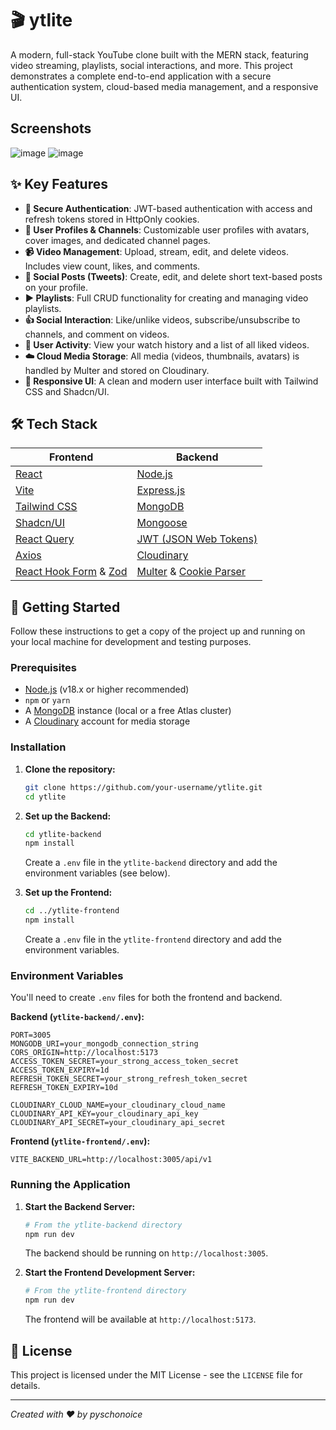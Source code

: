 
# 🎬 ytlite

A modern, full-stack YouTube clone built with the MERN stack, featuring video streaming, playlists, social interactions, and more. This project demonstrates a complete end-to-end application with a secure authentication system, cloud-based media management, and a responsive UI.

## Screenshots
![image](https://github.com/user-attachments/assets/9307af11-3765-4992-b96f-0c2637903a67)
![image](https://github.com/user-attachments/assets/a9bb4106-f52f-4743-b252-de2c94066104)

## ✨ Key Features

-   **🔐 Secure Authentication**: JWT-based authentication with access and refresh tokens stored in HttpOnly cookies.
-   **👤 User Profiles & Channels**: Customizable user profiles with avatars, cover images, and dedicated channel pages.
-   **📹 Video Management**: Upload, stream, edit, and delete videos. Includes view count, likes, and comments.
-   **📝 Social Posts (Tweets)**: Create, edit, and delete short text-based posts on your profile.
-   **▶️ Playlists**: Full CRUD functionality for creating and managing video playlists.
-   **👍 Social Interaction**: Like/unlike videos, subscribe/unsubscribe to channels, and comment on videos.
-   **📜 User Activity**: View your watch history and a list of all liked videos.
-   **☁️ Cloud Media Storage**: All media (videos, thumbnails, avatars) is handled by Multer and stored on Cloudinary.
-   **🚀 Responsive UI**: A clean and modern user interface built with Tailwind CSS and Shadcn/UI.

## 🛠️ Tech Stack

| Frontend                                                                                             | Backend                                                                                             |
| ---------------------------------------------------------------------------------------------------- | --------------------------------------------------------------------------------------------------- |
| [React](https://reactjs.org/)                                                                        | [Node.js](https://nodejs.org/)                                                                      |
| [Vite](https://vitejs.dev/)                                                                          | [Express.js](https://expressjs.com/)                                                                |
| [Tailwind CSS](https://tailwindcss.com/)                                                             | [MongoDB](https://www.mongodb.com/)                                                                 |
| [Shadcn/UI](https://ui.shadcn.com/)                                                                  | [Mongoose](https://mongoosejs.com/)                                                                 |
| [React Query](https://tanstack.com/query/latest)                                                     | [JWT (JSON Web Tokens)](https://jwt.io/)                                                            |
| [Axios](https://axios-http.com/)                                                                     | [Cloudinary](https://cloudinary.com/)                                                               |
| [React Hook Form](https://react-hook-form.com/) & [Zod](https://zod.dev/)                            | [Multer](https://github.com/expressjs/multer) & [Cookie Parser](https://github.com/expressjs/cookie-parser) |

## 🚀 Getting Started

Follow these instructions to get a copy of the project up and running on your local machine for development and testing purposes.

### Prerequisites

-   [Node.js](https://nodejs.org/en/download/) (v18.x or higher recommended)
-   `npm` or `yarn`
-   A [MongoDB](https://www.mongodb.com/try/download/community) instance (local or a free Atlas cluster)
-   A [Cloudinary](https://cloudinary.com/users/register/free) account for media storage

### Installation

1.  **Clone the repository:**
    ```sh
    git clone https://github.com/your-username/ytlite.git
    cd ytlite
    ```

2.  **Set up the Backend:**
    ```sh
    cd ytlite-backend
    npm install
    ```
    Create a `.env` file in the `ytlite-backend` directory and add the environment variables (see below).

3.  **Set up the Frontend:**
    ```sh
    cd ../ytlite-frontend
    npm install
    ```
    Create a `.env` file in the `ytlite-frontend` directory and add the environment variables.

### Environment Variables

You'll need to create `.env` files for both the frontend and backend.

**Backend (`ytlite-backend/.env`):**
```env
PORT=3005
MONGODB_URI=your_mongodb_connection_string
CORS_ORIGIN=http://localhost:5173
ACCESS_TOKEN_SECRET=your_strong_access_token_secret
ACCESS_TOKEN_EXPIRY=1d
REFRESH_TOKEN_SECRET=your_strong_refresh_token_secret
REFRESH_TOKEN_EXPIRY=10d

CLOUDINARY_CLOUD_NAME=your_cloudinary_cloud_name
CLOUDINARY_API_KEY=your_cloudinary_api_key
CLOUDINARY_API_SECRET=your_cloudinary_api_secret
```

**Frontend (`ytlite-frontend/.env`):**
```env
VITE_BACKEND_URL=http://localhost:3005/api/v1
```

### Running the Application

1.  **Start the Backend Server:**
    ```sh
    # From the ytlite-backend directory
    npm run dev
    ```
    The backend should be running on `http://localhost:3005`.

2.  **Start the Frontend Development Server:**
    ```sh
    # From the ytlite-frontend directory
    npm run dev
    ```
    The frontend will be available at `http://localhost:5173`.

## 📄 License

This project is licensed under the MIT License - see the `LICENSE` file for details.

---
*Created with ❤️ by pyschonoice*
